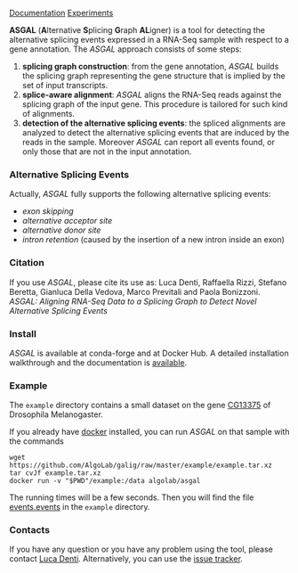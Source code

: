 [Documentation](documentation) [Experiments](experiments)

<!--[Examples](examples) -->

**ASGAL** (**A**lternative **S**plicing **G**raph **AL**igner) is a
tool for detecting the alternative splicing events expressed in a
RNA-Seq sample with respect to a gene annotation. The 
_ASGAL_ approach consists of some  steps:
1. **splicing graph construction**: from the gene annotation, _ASGAL_ builds the splicing graph representing the gene structure that is implied by the set of input transcripts.
1. **splice-aware alignment**: _ASGAL_ aligns the RNA-Seq reads against the splicing
graph of the input gene. This procedure is tailored for such kind of alignments.
2. **detection of the alternative splicing events**: the spliced alignments are analyzed to detect the alternative splicing events that are induced by the reads in the sample. Moreover _ASGAL_ can report all events found, or only those that are not in the input annotation.

### Alternative Splicing Events
Actually, _ASGAL_ fully supports the following alternative splicing
events:
* _exon skipping_
* _alternative acceptor site_
* _alternative donor site_
* _intron retention_ (caused by the insertion of a new intron inside an
exon)

<!--
We are working on extending our approach in order to support:
* _(small) cassette exon_
* (more complex but less probable) events arising from the combination
  of two or more events

Right now, _ASGAL_ is not able to detect:
* _(long) cassette exon_
* _intron retention_ (caused by the union of two exons)
-->

<!--  since it aligns the reads to the
splicing graph and it cannot align to the introns of the gene: -->
<!-- --- figure --- -->


### Citation

If you use _ASGAL_, please cite its use as:
Luca Denti, Raffaella Rizzi, Stefano Beretta, Gianluca Della Vedova, Marco Previtali and Paola Bonizzoni.
_ASGAL: Aligning RNA-Seq Data to a Splicing Graph to Detect Novel Alternative Splicing Events_

### Install



_ASGAL_ is available at conda-forge and at Docker Hub. A detailed installation walkthrough and the documentation is [available](documentation). 

### Example

The `example` directory contains a small dataset on the  gene [CG13375](http://www.ensembl.org/Drosophila_melanogaster/Gene/Summary?db=core;g=FBgn0040370;r=X:283186-294962) of Drosophila Melanogaster.

If you already have [docker](https://www.docker.com) installed, you can run _ASGAL_ on
that sample with  the commands
```
wget https://github.com/AlgoLab/galig/raw/master/example/example.tar.xz
tar cvJf example.tar.xz
docker run -v "$PWD"/example:/data algolab/asgal
```

The running times will be a few seconds. Then you will find the file
[events.events](https://github.com/AlgoLab/galig/raw/master/example/events.events) in the
`example` directory.

### Contacts
If you have any question or you have any problem using the tool,
please contact [Luca
Denti](https://algolab.eu/people/luca-denti/). Alternatively, you can
use the [issue tracker](https://github.com/AlgoLab/galig/issues).

<!--
Given a gene annotation, the splicing graph is a graph where each
vertex is an exon and two vertices are linked if they are consecutive
in at least one transcript.
-->
